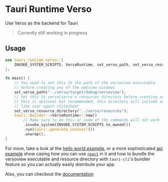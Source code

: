 # Tauri Runtime Verso

Use Verso as the backend for Tauri

> Currently still working in progress

## Usage

```rust
use tauri_runtime_verso::{
    INVOKE_SYSTEM_SCRIPTS, VersoRuntime, set_verso_path, set_verso_resource_directory,
};

fn main() {
    // You need to set this to the path of the versoview executable
    // before creating any of the webview windows
    set_verso_path("../verso/target/debug/versoview");
    // Set this to verso/servo's resources directory before creating any of the webview windows
    // this is optional but recommended, this directory will include very important things
    // like user agent stylesheet
    set_verso_resource_directory("../verso/resources");
    tauri::Builder::<VersoRuntime>::new()
        // Make sure to do this or some of the commands will not work
        .invoke_system(INVOKE_SYSTEM_SCRIPTS.to_owned())
        .run(tauri::generate_context!())
        .unwrap();
}
```

For more, take a look at the [hello world example](examples/helloworld), or a more sophisticated [api example](examples/api) show casing how you can use [`react`](https://react.dev/) in it and how to bundle the versoview executable and resource directory with `tauri-cli`'s bundler feature so you can actually easily distribute your app

Also, you can checkout the [documentation](https://versotile-org.github.io/tauri-runtime-verso/tauri_runtime_verso)
